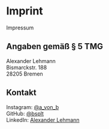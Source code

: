 # Imprint

Impressum

## Angaben gemäß § 5 TMG

Alexander Lehmann <br />
Bismarckstr. 188 <br />
28205 Bremen

## Kontakt

Instagram: [@a_von_b](https://www.instagram.com/a_von_b/) <br />
GitHub: [@bsplt](https://github.com/bsplt) <br />
LinkedIn: [Alexander Lehmann](https://www.linkedin.com/in/alexander-lehmann-6b249a1a5/)
